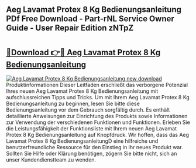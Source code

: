 ## Aeg Lavamat Protex 8 Kg Bedienungsanleitung PDf Free Download - Part-rNL Service Owner Guide - User Repair Edition zNTpZ

# <h2><a href="http://df2pykf.blite.top/?on=Aeg+Lavamat+Protex+8+Kg+Bedienungsanleitung">🔗Download 👉🔴 Aeg Lavamat Protex 8 Kg Bedienungsanleitung</a></h2>

[![Aeg Lavamat Protex 8 Kg Bedienungsanleitung new download](https://i.imgur.com/lujVjoI.png)](http://df2pykf.blite.top/?on=Aeg+Lavamat+Protex+8+Kg+Bedienungsanleitung)
Produktinformationen Dieser Leitfaden erschließt das verborgene Potenzial Ihres neuen Aeg Lavamat Protex 8 Kg Bedienungsanleitung mit aufschlussreichen Tipps und Tricks. Um mit Ihrem Aeg Lavamat Protex 8 Kg Bedienungsanleitung zu beginnen, lesen Sie bitte diese Bedienungsanleitung vor dem Gebrauch sorgfältig durch. Es enthält detaillierte Anweisungen zur Einrichtung des Produkts sowie Informationen zur Verwendung der verschiedenen Funktionen und Funktionen. Erleben Sie die Leistungsfähigkeit der Funktionsliste mit Ihrem neuen Aeg Lavamat Protex 8 Kg Bedienungsanleitung auf Knopfdruck. Wir hoffen, dass das Aeg Lavamat Protex 8 Kg BedienungsanleitungD eine hilfreiche und benutzerfreundliche Ressource für den Einstieg in Ihr neues Produkt war. Sollten Sie Hilfe oder Klärung benötigen, zögern Sie bitte nicht, sich an unser Kundendienstteam zu wenden.
